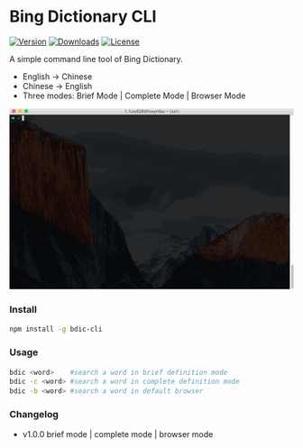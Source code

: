# Bing Dictionary CLI
<p>
	<a href="https://www.npmjs.com/package/bdic-cli"><img src="https://img.shields.io/npm/v/bdic-cli.svg" alt="Version"></a>
	<a href="https://www.npmjs.com/package/bdic-cli"><img src="https://img.shields.io/npm/dt/bdic-cli.svg" alt="Downloads"></a>
	<a href="https://www.npmjs.com/package/bdic-cli"><img src="https://img.shields.io/npm/l/bdic-cli.svg" alt="License"></a>
</p>

A simple command line tool of Bing Dictionary.

* English -> Chinese
* Chinese -> English
* Three modes: Brief Mode | Complete Mode | Browser Mode 


![bdic_example](./bdic_example.gif)


### Install

```bash
npm install -g bdic-cli
```

### Usage

```bash
bdic <word>    #search a word in brief definition mode
bdic -c <word> #search a word in complete definition mode
bdic -b <word> #search a word in default browser
```

### Changelog

* v1.0.0  brief mode | complete mode | browser mode